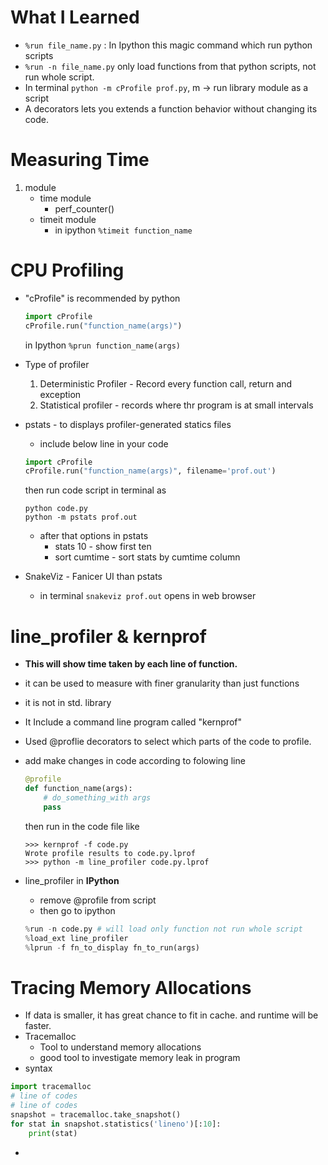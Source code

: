 # What I Learned
- `%run file_name.py` : In Ipython this magic command which run python scripts
- `%run -n file_name.py` only load functions from that python scripts, not run whole script.
- In terminal `python -m cProfile prof.py`, m ->  run library module as a script
- A decorators lets you extends a function behavior without changing its code.

# Measuring Time
1. module
	- time module
		- perf_counter()
	- timeit module
		- in ipython
		`%timeit function_name`

# CPU Profiling
 - "cProfile" is recommended by python
 	```python
 	import cProfile
 	cProfile.run("function_name(args)")
 	```
 	in Ipython
 	`%prun function_name(args)`

 - Type of profiler
 	1. Deterministic Profiler - Record every function call, return and exception
 	2. Statistical profiler - records where thr program is at small intervals
 - pstats - to displays profiler-generated statics files
 	- include below line in your code
 	```python
 	import cProfile
 	cProfile.run("function_name(args)", filename='prof.out')
 	```
 	then run code script in terminal as
 	```shell
 	python code.py
 	python -m pstats prof.out
 	```
 	- after that options in pstats
 		- stats 10 - show first ten
 		- sort cumtime - sort stats by cumtime column
 - SnakeViz - Fanicer UI than pstats
 	- in terminal `snakeviz prof.out` opens in web browser

# line_profiler & kernprof
 - **This will show time taken by each line of function.**
 - it can be used to measure with finer granularity than just functions
 - it is not in std. library
 - It Include a command line program called "kernprof"
 - Used @proflie decorators to select which parts of the code to profile.
 - add make changes in code according to folowing line
	```python
	@profile
	def function_name(args):
		# do_something_with args
		pass
	```

	then run in the code file like
	```shell
	>>> kernprof -f code.py
	Wrote profile results to code.py.lprof
	>>> python -m line_profiler code.py.lprof
	```
 - line_profiler in **IPython**
 	- remove @profile from script
 	- then go to ipython
 	```python
 	%run -n code.py # will load only function not run whole script
 	%load_ext line_profiler
 	%lprun -f fn_to_display fn_to_run(args)
 	```

# Tracing Memory Allocations
- If data is smaller, it has great chance to fit in cache. and runtime will be faster.
- Tracemalloc
	- Tool to understand memory allocations
	- good tool to investigate memory leak in program 
- syntax
```python
import tracemalloc
# line of codes
# line of codes
snapshot = tracemalloc.take_snapshot()
for stat in snapshot.statistics('lineno')[:10]:
	print(stat)
```
- 